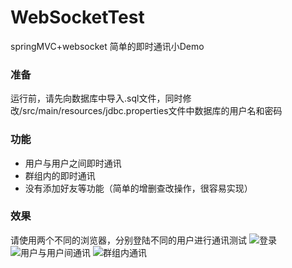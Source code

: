 # WebSocketTest
springMVC+websocket 简单的即时通讯小Demo

### 准备
运行前，请先向数据库中导入.sql文件，同时修改/src/main/resources/jdbc.properties文件中数据库的用户名和密码

### 功能
- 用户与用户之间即时通讯
- 群组内的即时通讯
- 没有添加好友等功能（简单的增删查改操作，很容易实现）

### 效果
请使用两个不同的浏览器，分别登陆不同的用户进行通讯测试
![登录](https://github.com/Salanghei/WebSocketTest/tree/master/images/login.jpg)
![用户与用户间通讯](https://github.com/Salanghei/WebSocketTest/tree/master/images/user1.jpg)
![群组内通讯](https://github.com/Salanghei/WebSocketTest/tree/master/images/group.jpg)
